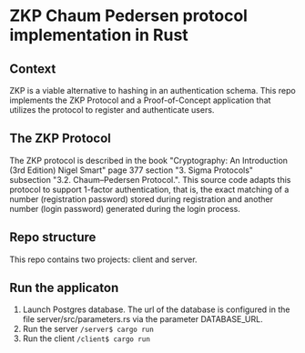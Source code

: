 # ZKP Chaum Pedersen protocol implementation in Rust

## Context
ZKP is a viable alternative to hashing in an authentication schema. This repo implements the ZKP Protocol and a Proof-of-Concept
application that utilizes the protocol to register and authenticate users.

## The ZKP Protocol
The ZKP protocol is described in the book "Cryptography: An Introduction (3rd Edition) Nigel Smart" page 377 section "3. Sigma Protocols" subsection "3.2. Chaum–Pedersen Protocol.". This source code adapts this protocol to support 1-factor authentication, that is, the exact matching of a number (registration password) stored during registration and another number (login password) generated during the login process. 

## Repo structure
This repo contains two projects: client and server.

## Run the applicaton
1. Launch Postgres database. The url of the database is configured in the file server/src/parameters.rs via the parameter DATABASE_URL.
2. Run the server
``` /server$ cargo run ```
3. Run the client 
``` /client$ cargo run ```


